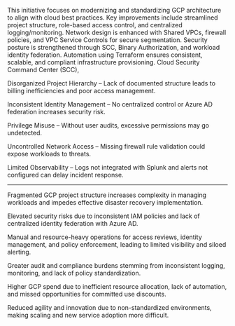 This initiative focuses on modernizing and standardizing GCP architecture to align with cloud best practices.
Key improvements include streamlined project structure, role-based access control, and centralized logging/monitoring.
Network design is enhanced with Shared VPCs, firewall policies, and VPC Service Controls for secure segmentation.
Security posture is strengthened through SCC, Binary Authorization, and workload identity federation.
Automation using Terraform ensures consistent, scalable, and compliant infrastructure provisioning.
Cloud Security Command Center (SCC),


Disorganized Project Hierarchy – Lack of documented structure leads to billing inefficiencies and poor access management.

Inconsistent Identity Management – No centralized control or Azure AD federation increases security risk.

Privilege Misuse – Without user audits, excessive permissions may go undetected.

Uncontrolled Network Access – Missing firewall rule validation could expose workloads to threats.

Limited Observability – Logs not integrated with Splunk and alerts not configured can delay incident response.



****

Fragmented GCP project structure increases complexity in managing workloads and impedes effective disaster recovery implementation.

Elevated security risks due to inconsistent IAM policies and lack of centralized identity federation with Azure AD.

Manual and resource-heavy operations for access reviews, identity management, and policy enforcement, leading to limited visibility and siloed alerting.

Greater audit and compliance burdens stemming from inconsistent logging, monitoring, and lack of policy standardization.

Higher GCP spend due to inefficient resource allocation, lack of automation, and missed opportunities for committed use discounts.

Reduced agility and innovation due to non-standardized environments, making scaling and new service adoption more difficult.
